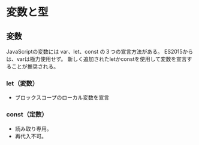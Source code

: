 # 変数と型

## 変数
JavaScriptの変数には var、let、const の３つの宣言方法がある。
ES2015からは、varは極力使用せず。
新しく追加されたletかconstを使用して変数を宣言することが推奨される。

### let（変数）
- ブロックスコープのローカル変数を宣言

### const（定数）
- 読み取り専用。
- 再代入不可。
